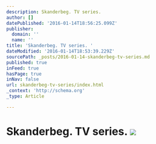 ```yaml
---
description: Skanderbeg. TV series.
author: []
datePublished: '2016-01-14T18:56:25.099Z'
publisher:
  domain: ''
  name: ''
title: 'Skanderbeg. TV series. '
dateModified: '2016-01-14T18:53:39.229Z'
sourcePath: _posts/2016-01-14-skanderbeg-tv-series.md
published: true
inFeed: true
hasPage: true
inNav: false
url: skanderbeg-tv-series/index.html
_context: 'http://schema.org'
_type: Article

---
```

# Skanderbeg. TV series. ![](https://the-grid-user-content.s3-us-west-2.amazonaws.com/4b192c2f-f4ee-401d-8af0-cf2260c5e5ac.png)
